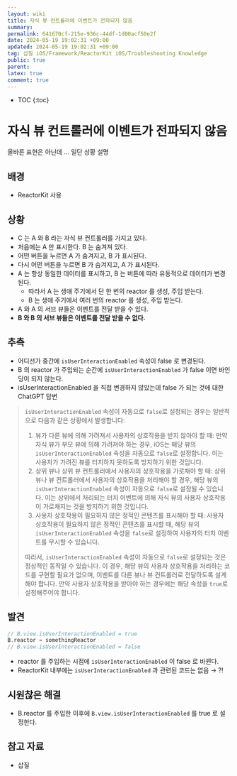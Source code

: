 ```yaml
---
layout: wiki
title: 자식 뷰 컨트롤러에 이벤트가 전파되지 않음
summary: 
permalink: 641670cf-215e-936c-44df-1d00acf50e2f
date: 2024-05-19 19:02:31 +09:00
updated: 2024-05-19 19:02:31 +09:00
tag: 삽질 iOS/Framework/ReactorKit iOS/Troubleshooting Knowledge 
public: true
parent: 
latex: true
comment: true
---
```


* TOC
{:toc}

# 자식 뷰 컨트롤러에 이벤트가 전파되지 않음

올바른 표현은 아닌데 ... 일단 상황 설명

## 배경

- ReactorKit 사용

## 상황

- C 는 A 와 B 라는 자식 뷰 컨트롤러를 가지고 있다.
- 처음에는 A 만 표시한다. B 는 숨겨져 있다.
- 어떤 버튼을 누르면 A 가 숨겨지고, B 가 표시된다.
- 다시 어떤 버튼을 누르면 B 가 숨겨지고, A 가 표시된다.
- A 는 항상 동일한 데이터를 표시하고, B 는 버튼에 따라 유동적으로 데이터가 변경된다.
	- 따라서 A 는 생애 주기에서 단 한 번의 reactor 를 생성, 주입 받는다.
	- B 는 생애 주기에서 여러 번의 reactor 를 생성, 주입 받는다.
- A 와 A 의 서브 뷰들은 이벤트를 전달 받을 수 있다.
- **B 와 B 의 서브 뷰들은 이벤트를 전달 받을 수 없다.** 

## 추측

- 어디선가 중간에 `isUserInteractionEnabled` 속성이 false 로 변경된다.
- B 의 reactor 가 주입되는 순간에 `isUserInteractionEnabled` 가 false 이면 바인딩이 되지 않는다.
- isUserInteractionEnabled 을 직접 변경하지 않았는데 false 가 되는 것에 대한 ChatGPT 답변

> `isUserInteractionEnabled` 속성이 자동으로 `false`로 설정되는 경우는 일반적으로 다음과 같은 상황에서 발생합니다:
> 
> 1. 뷰가 다른 뷰에 의해 가려져서 사용자의 상호작용을 받지 않아야 할 때: 만약 자식 뷰가 부모 뷰에 의해 가려져야 하는 경우, iOS는 해당 뷰의 `isUserInteractionEnabled` 속성을 자동으로 `false`로 설정합니다. 이는 사용자가 가려진 뷰를 터치하지 못하도록 방지하기 위한 것입니다.
> 2. 상위 뷰나 상위 뷰 컨트롤러에서 사용자의 상호작용을 가로채야 할 때: 상위 뷰나 뷰 컨트롤러에서 사용자의 상호작용을 처리해야 할 경우, 해당 뷰의 `isUserInteractionEnabled` 속성이 자동으로 `false`로 설정될 수 있습니다. 이는 상위에서 처리되는 터치 이벤트에 의해 자식 뷰의 사용자 상호작용이 가로채지는 것을 방지하기 위한 것입니다.
> 3. 사용자 상호작용이 필요하지 않은 정적인 콘텐츠를 표시해야 할 때: 사용자 상호작용이 필요하지 않은 정적인 콘텐츠를 표시할 때, 해당 뷰의 `isUserInteractionEnabled` 속성을 `false`로 설정하여 사용자의 터치 이벤트를 무시할 수 있습니다.
> 
> 따라서, `isUserInteractionEnabled` 속성이 자동으로 `false`로 설정되는 것은 정상적인 동작일 수 있습니다. 이 경우, 해당 뷰의 사용자 상호작용을 처리하는 코드를 구현할 필요가 없으며, 이벤트를 다른 뷰나 뷰 컨트롤러로 전달하도록 설계해야 합니다. 만약 사용자 상호작용을 받아야 하는 경우에는 해당 속성을 `true`로 설정해주어야 합니다.

## 발견

```swift
// B.view.isUserInteractionEnabled = true
B.reactor = somethingReactor
// B.view.isUserInteractionEnabled = false
```

- reactor 를 주입하는 시점에 `isUserInteractionEnabled` 이 false 로 바뀐다.
- ReactorKit 내부에는 `isUserInteractionEnabled` 과 관련된 코드는 없음 → ?!

## 시원찮은 해결

- B.reactor 를 주입한 이후에 `B.view.isUserInteractionEnabled` 를 true 로 설정한다.

## 참고 자료

- 삽질
